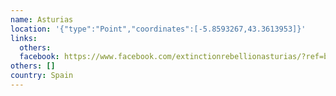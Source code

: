 ```yaml
---
name: Asturias
location: '{"type":"Point","coordinates":[-5.8593267,43.3613953]}'
links:
  others: 
  facebook: https://www.facebook.com/extinctionrebellionasturias/?ref=br_rs
others: []
country: Spain
---
```

